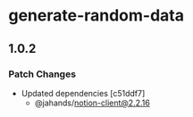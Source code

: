 # generate-random-data

## 1.0.2

### Patch Changes

- Updated dependencies [c51ddf7]
  - @jahands/notion-client@2.2.16
